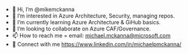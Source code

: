 - 👋 Hi, I’m @mikemckanna
- 👀 I’m interested in Azure Architecture, Security, managing repos.
- 🌱 I’m currently learning Azure Architecture & GiHub basics.
- 💞️ I’m looking to collaborate on Azure CAF/Governance.
- 📫 How to reach me = email: michael.mckanna@microsoft.com
- 🐋 Connect with me https://www.linkedin.com/in/michaelpmckanna/

<!---
mikemckanna/mikemckanna is a ✨ special ✨ repository because its `README.md` (this file) appears on your GitHub profile.
You can click the Preview link to take a look at your changes.
--->
